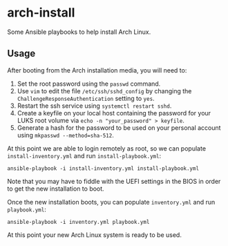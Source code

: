 # arch-install #

Some Ansible playbooks to help install Arch Linux.

## Usage ##

After booting from the Arch installation media, you will need to:
1. Set the root password using the `passwd` command.
2. Use `vim` to edit the file `/etc/ssh/sshd_config` by changing the
   `ChallengeResponseAuthentication` setting to `yes`.
3. Restart the ssh service using `systemctl restart sshd`.
4. Create a keyfile on your local host containing the password for
   your LUKS root volume via `echo -n "your_password" > keyfile`.
5. Generate a hash for the password to be used on your personal
   account using `mkpasswd --method=sha-512`.

At this point we are able to login remotely as root, so we can
populate `install-inventory.yml` and run `install-playbook.yml`:

```console
ansible-playbook -i install-inventory.yml install-playbook.yml
```

Note that you may have to fiddle with the UEFI settings in the BIOS in
order to get the new installation to boot.

Once the new installation boots, you can populate `inventory.yml` and
run `playbook.yml`:

```console
ansible-playbook -i inventory.yml playbook.yml
```

At this point your new Arch Linux system is ready to be used.
